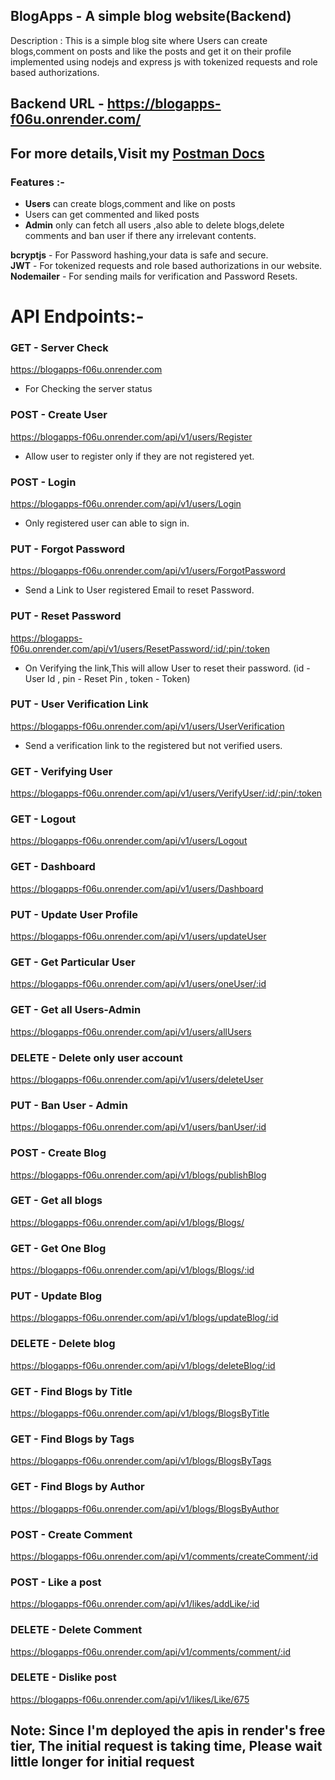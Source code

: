 ## BlogApps - A simple blog website(Backend)
Description : This is a simple blog site where Users can create blogs,comment on posts and like the posts and get it on their profile implemented using nodejs and express js with tokenized requests and role based authorizations.

## Backend URL - https://blogapps-f06u.onrender.com/
## For more details,Visit my [Postman Docs](https://documenter.getpostman.com/view/26860332/2sAYBd6nQg)

### Features :-
- **Users** can create blogs,comment and like on posts
- Users can get commented and liked posts
- **Admin** only can fetch all users ,also able to delete blogs,delete comments and ban user if there any irrelevant contents.

**bcryptjs** - For Password hashing,your data is safe and secure.<br/>
**JWT** - For tokenized requests and role based authorizations in our website.<br/>
**Nodemailer** - For sending mails for verification and Password Resets.

# API Endpoints:-
### GET - Server Check
https://blogapps-f06u.onrender.com
- For Checking the server status

### POST - Create User
https://blogapps-f06u.onrender.com/api/v1/users/Register
- Allow user to register only if they are not registered yet.

### POST - Login
https://blogapps-f06u.onrender.com/api/v1/users/Login
- Only registered user can able to sign in.

### PUT - Forgot Password
https://blogapps-f06u.onrender.com/api/v1/users/ForgotPassword
- Send a Link to User registered Email to reset Password.

### PUT - Reset Password
https://blogapps-f06u.onrender.com/api/v1/users/ResetPassword/:id/:pin/:token
- On Verifying the link,This will allow User to reset their password. (id - User Id , pin - Reset Pin , token - Token)

### PUT - User Verification Link
https://blogapps-f06u.onrender.com/api/v1/users/UserVerification
- Send a verification link to the registered but not verified users.

### GET - Verifying User
https://blogapps-f06u.onrender.com/api/v1/users/VerifyUser/:id/:pin/:token

### GET - Logout
https://blogapps-f06u.onrender.com/api/v1/users/Logout

### GET - Dashboard
https://blogapps-f06u.onrender.com/api/v1/users/Dashboard

### PUT - Update User Profile
https://blogapps-f06u.onrender.com/api/v1/users/updateUser

### GET - Get Particular User
https://blogapps-f06u.onrender.com/api/v1/users/oneUser/:id

### GET - Get all Users-Admin
https://blogapps-f06u.onrender.com/api/v1/users/allUsers

### DELETE - Delete only user account
https://blogapps-f06u.onrender.com/api/v1/users/deleteUser

### PUT - Ban User - Admin
https://blogapps-f06u.onrender.com/api/v1/users/banUser/:id

### POST - Create Blog
https://blogapps-f06u.onrender.com/api/v1/blogs/publishBlog

### GET - Get all blogs
https://blogapps-f06u.onrender.com/api/v1/blogs/Blogs/

### GET - Get One Blog
https://blogapps-f06u.onrender.com/api/v1/blogs/Blogs/:id

### PUT - Update Blog
https://blogapps-f06u.onrender.com/api/v1/blogs/updateBlog/:id

### DELETE - Delete blog
https://blogapps-f06u.onrender.com/api/v1/blogs/deleteBlog/:id

### GET - Find Blogs by Title
https://blogapps-f06u.onrender.com/api/v1/blogs/BlogsByTitle

### GET - Find Blogs by Tags
https://blogapps-f06u.onrender.com/api/v1/blogs/BlogsByTags

### GET - Find Blogs by Author
https://blogapps-f06u.onrender.com/api/v1/blogs/BlogsByAuthor

### POST - Create Comment
https://blogapps-f06u.onrender.com/api/v1/comments/createComment/:id

### POST - Like a post
https://blogapps-f06u.onrender.com/api/v1/likes/addLike/:id

### DELETE - Delete Comment
https://blogapps-f06u.onrender.com/api/v1/comments/comment/:id

### DELETE - Dislike post
https://blogapps-f06u.onrender.com/api/v1/likes/Like/675

## Note: Since I'm deployed the apis in render's free tier, The initial request is taking time, Please wait little longer for initial request
